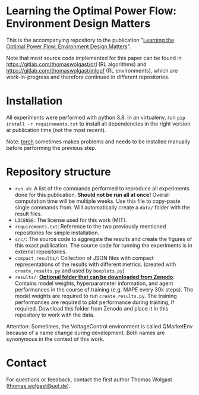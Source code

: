 # Learning the Optimal Power Flow: Environment Design Matters
This is the accompanying repository to the publication "[Learning the Optimal Power Flow: Environment Design Matters](https://arxiv.org/abs/2403.17831)".

Note that most source code implemented for this paper can be found in https://gitlab.com/thomaswolgast/drl (RL algorithms) and https://gitlab.com/thomaswolgast/mlopf (RL environments), which are work-in-progress and therefore continued in different repositories. 

# Installation
All experiments were performed with python 3.8. In an virtualenv, run `pip install -r requirements.txt` to install all dependencies in the right version at publication time (not the most recent). 

Note: [torch](https://pytorch.org/get-started/locally/) sometimes makes problems and needs to be installed manually before performing the previous step.

# Repository structure
- `run.sh`: A list of the commands performed to reproduce all experiments done for this publication. **Should not be run all at once!** Overall computation time will be multiple weeks. Use this file to copy-paste single commands from. Will automatically create a `data/` folder with the result files. 
- `LICENSE`: The license used for this work (MIT). 
- `requirements.txt`: Reference to the two previously mentioned repositories for simple installation. 
- `src/`: The source code to aggregate the results and create the figures of this exact publication. The source code for running the experiments is in external repositories.
- `compact_results/`: Collection of JSON files with compact representations of the results with different metrics. (created with `create_results.py` and used by `boxplots.py`)
- `results/`: **[Optional folder that can be downloaded from Zenodo](https://zenodo.org/records/13284446)**. Contains model weights, hyperparameter information, and agent performances in the course of training (e.g. MAPE every 30k steps). The model weights are required to run `create_results.py`. The training performances are required to plot performance during training, if required. Download this folder from Zenodo and place it in this repository to work with the data. 

Attention: Sometimes, the VoltageControl environment is called QMarketEnv because of a name change during development. Both names are synonymous in the context of this work. 

# Contact
For questions or feedback, contact the first author Thomas Wolgast (thomas.wolgast@uol.de). 
